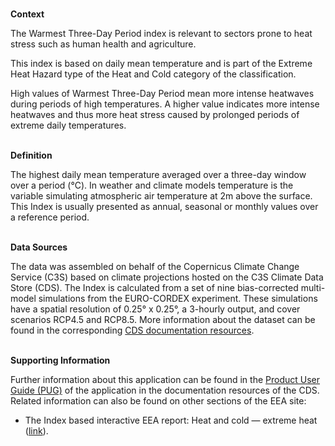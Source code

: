 <br />**Context**

The Warmest Three-Day Period index is relevant to sectors prone to heat stress such as human health and agriculture.

This index is based on daily mean temperature and is part of the Extreme Heat Hazard type of the Heat and Cold category of the classification.

High values of Warmest Three-Day Period mean more intense heatwaves during periods of high temperatures.
A higher value indicates more intense heatwaves and thus more heat stress caused by prolonged periods of extreme daily temperatures.

<br />**Definition**

The highest daily mean temperature averaged over a three-day window over a period (°C).
In weather and climate models temperature is the variable simulating atmospheric air temperature at 2m above the surface. This Index is usually presented as annual, seasonal or monthly values over a reference period.

<br />**Data Sources**

The data was assembled on behalf of the Copernicus Climate Change Service (C3S) based on climate projections hosted on the C3S Climate Data Store (CDS). The Index is calculated from a set of nine bias-corrected multi-model simulations from the EURO-CORDEX experiment. These simulations have a spatial resolution of 0.25° x 0.25°, a 3-hourly output, and cover scenarios RCP4.5 and RCP8.5. More information about the dataset can be found in the corresponding [CDS documentation resources](https://cds.climate.copernicus.eu/cdsapp#!/dataset/sis-energy-derived-projections).

<br />**Supporting Information**

Further information about this application can be found in the [Product User Guide (PUG)](https://datastore.copernicus-climate.eu/documents/ecde/7-ecde-app-warmest-three-day-period-v1.0.pdf) of the application in the documentation resources of the CDS.
Related information can also be found on other sections of the EEA site:

- The Index based interactive EEA report: Heat and cold — extreme heat ([link](https://www.eea.europa.eu/publications/europes-changing-climate-hazards-1/heat-and-cold/heat-and-cold-extreme-heat)).
